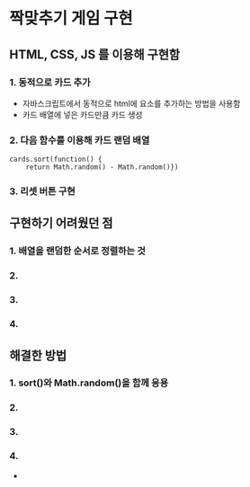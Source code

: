 # 짝맞추기 게임 구현

## HTML, CSS, JS 를 이용해 구현함

### 1. 동적으로 카드 추가   
* 자바스크립트에서 동적으로 html에 요소를 추가하는 방법을 사용함
* 카드 배열에 넣은 카드만큼 카드 생성

### 2. 다음 함수를 이용해 카드 랜덤 배열
```
cards.sort(function() {
    return Math.random() - Math.random()})
```

### 3. 리셋 버튼 구현


## 구현하기 어려웠던 점

### 1. 배열을 랜덤한 순서로 정렬하는 것

### 2. 

### 3. 

### 4. 

## 해결한 방법

### 1. sort()와 Math.random()을 함께 응용

### 2. 

### 3. 

### 4. 

* 